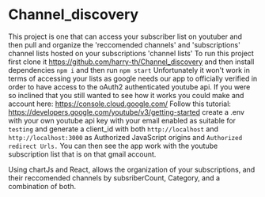 # Channel_discovery
This project is one that can access your subscriber list on youtuber and then pull and organize the 'reccomended channels' and 'subscriptions'
channel lists hosted on your subscriptions 'channel lists'
To run this project
first clone it https://github.com/harry-th/Channel_discovery
and then install dependencies
`npm i`
and then run
`npm start`
Unfortunately it won't work in terms of accessing your lists as google needs our app to officially verified in order to have access to the 
oAuth2 authenticated youtube api.
If you were so inclined that you still wanted to see how it works you could make and account here: https://console.cloud.google.com/
Follow this tutorial: https://developers.google.com/youtube/v3/getting-started
create a .env with your own youtube api key with your email enabled as suitable for `testing` and generate a client_id with both 
`http://localhost` and `http://localhost:3000` as Authorized JavaScript origins and `Authorized redirect Urls.`
You can then see the app work with the youtube subscription list that is on that gmail account.

Using chartJs and React, allows the organization of your subscriptions, and their reccomended channels by subsriberCount, Category, and a combination of both.
